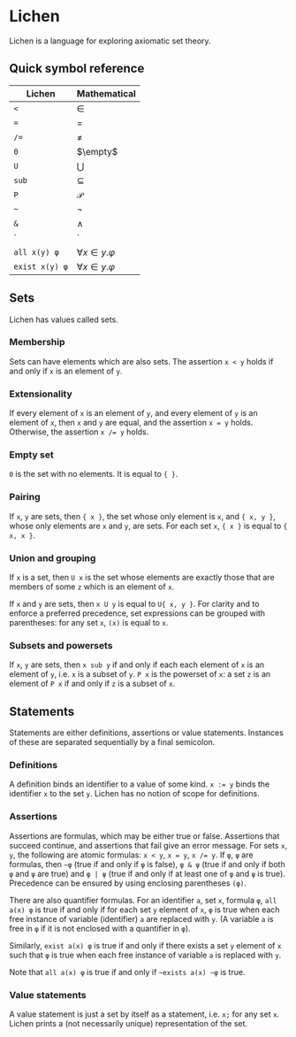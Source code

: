 # Lichen

Lichen is a language for exploring axiomatic set theory.

## Quick symbol reference

| Lichen | Mathematical |
|--------|--------------|
| `<`    | $\in$        |
| `=`    | $=$          |
| `/=`   | $\neq$       |
| `0`    | $\empty$     |
| `U`    | $\bigcup$    |
| `sub`  | $\subseteq$  |
| `P`    | $\mathcal P$ |
| `~`    | $\lnot$      |
| `&`    | $\land$      |
| `|`    | $\lor$       |
| `all x(y) φ` | $\forall x \in y. \varphi$ |
| `exist x(y) φ` | $\forall x \in y. \varphi$ |

## Sets

Lichen has values called sets.

### Membership

Sets can have elements which are also sets. The assertion `x < y` holds if and
only if `x` is an element of `y`.

### Extensionality

If every element of `x` is an element of `y`, and every element of `y` is an
element of `x`, then `x` and `y` are equal, and the assertion `x = y` holds.
Otherwise, the assertion `x /= y` holds.

### Empty set

`0` is the set with no elements. It is equal to `{ }`.

### Pairing

If `x`, `y` are sets, then `{ x }`, the set whose only element is `x`, and
`{ x, y }`, whose only elements are `x` and `y`, are sets. For each set `x`,
`{ x }` is equal to `{ x, x }`.

### Union and grouping

If `x` is a set, then `U x` is the set whose elements are exactly those that are
members of some `z` which is an element of `x`.

If `x` and `y` are sets, then `x U y` is equal to `U{ x, y }`. For clarity and
to enforce a preferred precedence, set expressions can be grouped with
parentheses: for any set `x`, `(x)` is equal to `x`.

### Subsets and powersets

If `x`, `y` are sets, then `x sub y` if and only if each each element of `x` is
an element of `y`, i.e. `x` is a subset of `y`. `P x` is the powerset of `x`:
a set `z` is an element of `P x` if and only if `z` is a subset of `x`.

## Statements

Statements are either definitions, assertions or value statements. Instances of
these are separated sequentially by a final semicolon.

### Definitions

A definition binds an identifier to a value of some kind. `x := y` binds the
identifier `x` to the set `y`. Lichen has no notion of scope for definitions.

### Assertions

Assertions are formulas, which may be either true or false. Assertions that
succeed continue, and assertions that fail give an error message. For sets `x`,
`y`, the following are atomic formulas: `x < y`, `x = y`, `x /= y`. If `φ`, `ψ`
are formulas, then `~φ` (true if and only if `φ` is false), `φ & ψ` (true if and
only if both `φ` and `ψ` are true) and `φ | ψ` (true if and only if at least one
of `φ` and `ψ` is true). Precedence can be ensured by using enclosing
parentheses `(φ)`.

There are also quantifier formulas. For an identifier `a`, set `x`, formula `φ`,
`all a(x) φ` is true if and only if for each set `y` element of `x`, `φ` is true
when each free instance of variable (identifier) `a` are replaced with `y`. (A
variable `a` is free in `φ` if it is not enclosed with a quantifier in `φ`).

Similarly, `exist a(x) φ` is true if and only if there exists a set `y` element
of `x` such that `φ` is true when each free instance of variable `a` is replaced
with `y`.

Note that `all a(x) φ` is true if and only if `~exists a(x) ~φ` is true.

### Value statements

A value statement is just a set by itself as a statement, i.e. `x;` for any set
`x`. Lichen prints a (not necessarily unique) representation of the set.

